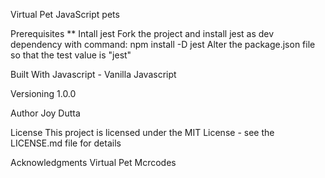 Virtual Pet
JavaScript pets

Prerequisites
** Intall jest
Fork the project and install jest as dev dependency with command: npm install -D jest
Alter the package.json file so that the test value is "jest"

Built With
Javascript - Vanilla Javascript

Versioning
1.0.0

Author
Joy Dutta

License
This project is licensed under the MIT License - see the LICENSE.md file for details

Acknowledgments
Virtual Pet Mcrcodes